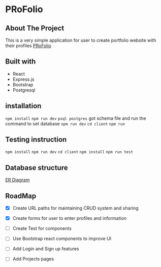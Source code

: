 
# PRoFolio
## About The Project
This is a very simple application for user to create portfolio website with their profiles
[PRoFolio](https://stormy-everglades-28409.herokuapp.com/portfolio/view)

## Built with 
- React
- Express.js
- Bootstrap
- Postgresql

## installation

`npm install`
`npm run dev`
`psql postgres`
got schema file and run the command to set database
`npm run dev`
`cd client`
`npm run`

## Testing instruction
`npm install`
`npm run dev`
`cd client`
`npm install`
`npm run test`


## Database structure
[ER Diagram](https://lucid.app/lucidchart/f4c25a74-79d2-4712-9c55-e9b0e56c30da/edit?beaconFlowId=EB789654D574DCC5&invitationId=inv_5260d4ed-84ad-4ba7-9057-af6e59a1cb6f&page=0_0#)



## RoadMap
- [x] Create URL paths for maintaining CRUD system and sharing 
- [x] Create forms for user to enter profiles and information
- [ ] Create Test for components 
- [ ] Use Bootstrap react components to improve UI
- [ ] Add Login and Sign up features
- [ ] Add Projects pages
   